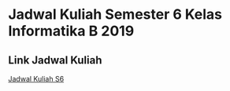 # Jadwal Kuliah Semester 6 Kelas Informatika B 2019

## Link Jadwal Kuliah
[Jadwal Kuliah S6](https://jadwalkuliah-s6.web.app/)
<!-- 
## Project setup Backend & Frontend
```
npm install
```

### Run Server di Port 5000
```
npm start
```

### Run Frontend di Port 7000
```
npm run serve
``` -->